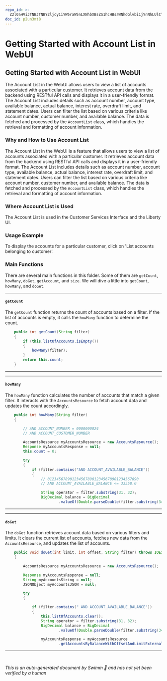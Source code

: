 ```yaml
---
repo_id: >-
  Z2l0aHViJTNBJTNBY2ljcy1iYW5raW5nLXNhbXBsZS1hcHBsaWNhdGlvbi1jYnNhLUlCTS1EZW1vJTNBJTNBU3dpbW0tRGVtbw==
doc_id: p2un3mt8
---
```

# Getting Started with Account List in WebUI

## Getting Started with Account List in WebUI

The Account List in the WebUI allows users to view a list of accounts associated with a particular customer. It retrieves account data from the backend using RESTful API calls and displays it in a user-friendly format. The Account List includes details such as account number, account type, available balance, actual balance, interest rate, overdraft limit, and statement dates. Users can filter the list based on various criteria like account number, customer number, and available balance. The data is fetched and processed by the <SwmToken path="src/webui/src/main/java/com/ibm/cics/cip/bankliberty/webui/data_access/AccountList.java" pos="25:4:4" line-data="public class AccountList">`AccountList`</SwmToken> class, which handles the retrieval and formatting of account information.

### Why and How to Use Account List

The Account List in the WebUI is a feature that allows users to view a list of accounts associated with a particular customer. It retrieves account data from the backend using RESTful API calls and displays it in a user-friendly format. The Account List includes details such as account number, account type, available balance, actual balance, interest rate, overdraft limit, and statement dates. Users can filter the list based on various criteria like account number, customer number, and available balance. The data is fetched and processed by the <SwmToken path="src/webui/src/main/java/com/ibm/cics/cip/bankliberty/webui/data_access/AccountList.java" pos="25:4:4" line-data="public class AccountList">`AccountList`</SwmToken> class, which handles the retrieval and formatting of account information.

### Where Account List is Used

The Account List is used in the Customer Services Interface and the Liberty UI.

### Usage Example

To display the accounts for a particular customer, click on 'List accounts belonging to customer'.

### Main Functions

There are several main functions in this folder. Some of them are <SwmToken path="src/webui/src/main/java/com/ibm/cics/cip/bankliberty/webui/data_access/AccountList.java" pos="65:5:5" line-data="	public int getCount(String filter)">`getCount`</SwmToken>, <SwmToken path="src/webui/src/main/java/com/ibm/cics/cip/bankliberty/webui/data_access/AccountList.java" pos="69:1:1" line-data="			howMany(filter);">`howMany`</SwmToken>, <SwmToken path="src/webui/src/main/java/com/ibm/cics/cip/bankliberty/webui/data_access/AccountList.java" pos="167:5:5" line-data="	public void doGet(int limit, int offset, String filter) throws IOException">`doGet`</SwmToken>, <SwmToken path="src/webui/src/main/java/com/ibm/cics/cip/bankliberty/webui/data_access/AccountList.java" pos="349:5:5" line-data="	public Account getAccount(int i)">`getAccount`</SwmToken>, and <SwmToken path="src/webui/src/main/java/com/ibm/cics/cip/bankliberty/webui/data_access/AccountList.java" pos="355:5:5" line-data="	public int size()">`size`</SwmToken>. We will dive a little into <SwmToken path="src/webui/src/main/java/com/ibm/cics/cip/bankliberty/webui/data_access/AccountList.java" pos="65:5:5" line-data="	public int getCount(String filter)">`getCount`</SwmToken>, <SwmToken path="src/webui/src/main/java/com/ibm/cics/cip/bankliberty/webui/data_access/AccountList.java" pos="69:1:1" line-data="			howMany(filter);">`howMany`</SwmToken>, and <SwmToken path="src/webui/src/main/java/com/ibm/cics/cip/bankliberty/webui/data_access/AccountList.java" pos="167:5:5" line-data="	public void doGet(int limit, int offset, String filter) throws IOException">`doGet`</SwmToken>.

<SwmSnippet path="/src/webui/src/main/java/com/ibm/cics/cip/bankliberty/webui/data_access/AccountList.java" line="65">

---

#### <SwmToken path="src/webui/src/main/java/com/ibm/cics/cip/bankliberty/webui/data_access/AccountList.java" pos="65:5:5" line-data="	public int getCount(String filter)">`getCount`</SwmToken>

The <SwmToken path="src/webui/src/main/java/com/ibm/cics/cip/bankliberty/webui/data_access/AccountList.java" pos="65:5:5" line-data="	public int getCount(String filter)">`getCount`</SwmToken> function returns the count of accounts based on a filter. If the list of accounts is empty, it calls the <SwmToken path="src/webui/src/main/java/com/ibm/cics/cip/bankliberty/webui/data_access/AccountList.java" pos="69:1:1" line-data="			howMany(filter);">`howMany`</SwmToken> function to determine the count.

```java
	public int getCount(String filter)
	{
		if (this.listOfAccounts.isEmpty())
		{
			howMany(filter);
		}
		return this.count;
	}
```

---

</SwmSnippet>

<SwmSnippet path="/src/webui/src/main/java/com/ibm/cics/cip/bankliberty/webui/data_access/AccountList.java" line="75">

---

#### <SwmToken path="src/webui/src/main/java/com/ibm/cics/cip/bankliberty/webui/data_access/AccountList.java" pos="75:5:5" line-data="	public int howMany(String filter)">`howMany`</SwmToken>

The <SwmToken path="src/webui/src/main/java/com/ibm/cics/cip/bankliberty/webui/data_access/AccountList.java" pos="75:5:5" line-data="	public int howMany(String filter)">`howMany`</SwmToken> function calculates the number of accounts that match a given filter. It interacts with the <SwmToken path="src/webui/src/main/java/com/ibm/cics/cip/bankliberty/webui/data_access/AccountList.java" pos="81:1:1" line-data="		AccountsResource myAccountsResource = new AccountsResource();">`AccountsResource`</SwmToken> to fetch account data and updates the count accordingly.

```java
	public int howMany(String filter)
	{

		// AND ACCOUNT_NUMBER = 0000000024
		// AND ACCOUNT_CUSTOMER_NUMBER

		AccountsResource myAccountsResource = new AccountsResource();
		Response myAccountsResponse = null;
		this.count = 0;

		try
		{
			if (filter.contains("AND ACCOUNT_AVAILABLE_BALANCE"))
			{
				// 01234567890123456789012345678901234567890
				// AND ACCOUNT_AVAILABLE_BALANCE <= 33558.0

				String operator = filter.substring(31, 32);
				BigDecimal balance = BigDecimal
						.valueOf(Double.parseDouble(filter.substring(34)));
```

---

</SwmSnippet>

<SwmSnippet path="/src/webui/src/main/java/com/ibm/cics/cip/bankliberty/webui/data_access/AccountList.java" line="167">

---

#### <SwmToken path="src/webui/src/main/java/com/ibm/cics/cip/bankliberty/webui/data_access/AccountList.java" pos="167:5:5" line-data="	public void doGet(int limit, int offset, String filter) throws IOException">`doGet`</SwmToken>

The <SwmToken path="src/webui/src/main/java/com/ibm/cics/cip/bankliberty/webui/data_access/AccountList.java" pos="167:5:5" line-data="	public void doGet(int limit, int offset, String filter) throws IOException">`doGet`</SwmToken> function retrieves account data based on various filters and limits. It clears the current list of accounts, fetches new data from the <SwmToken path="src/webui/src/main/java/com/ibm/cics/cip/bankliberty/webui/data_access/AccountList.java" pos="170:1:1" line-data="		AccountsResource myAccountsResource = new AccountsResource();">`AccountsResource`</SwmToken>, and updates the list of accounts.

```java
	public void doGet(int limit, int offset, String filter) throws IOException
	{

		AccountsResource myAccountsResource = new AccountsResource();

		Response myAccountsResponse = null;
		String myAccountsString = null;
		JSONObject myAccountsJSON = null;

		try
		{

			if (filter.contains(" AND ACCOUNT_AVAILABLE_BALANCE"))
			{
				this.listOfAccounts.clear();
				String operator = filter.substring(31, 32);
				BigDecimal balance = BigDecimal
						.valueOf(Double.parseDouble(filter.substring(34)));

				myAccountsResponse = myAccountsResource
						.getAccountsByBalanceWithOffsetAndLimitExternal(balance,
```

---

</SwmSnippet>

&nbsp;

*This is an auto-generated document by Swimm 🌊 and has not yet been verified by a human*

<SwmMeta version="3.0.0" repo-id="Z2l0aHViJTNBJTNBY2ljcy1iYW5raW5nLXNhbXBsZS1hcHBsaWNhdGlvbi1jYnNhLUlCTS1EZW1vJTNBJTNBU3dpbW0tRGVtbw==" repo-name="cics-banking-sample-application-cbsa-IBM-Demo"></SwmMeta>
